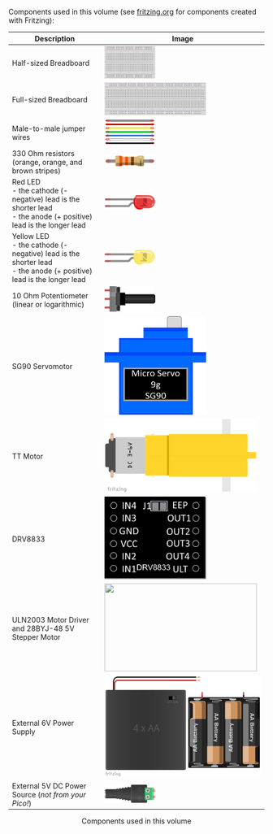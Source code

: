 Components used in this volume (see [fritzing.org](https://fritzing.org/) for components created with Fritzing): 


| Description            | Image               |
| ---------------------- | ------------------- |
| Half-sized Breadboard                                 | <img src="images/HalfSizeBreadboard.png"            width="100" height="64"> |
| Full-sized Breadboard                                 | <img src="images/FullSizeBreadboard.png"            width="200" height="64"> |
| Male-to-male jumper wires                             | <img src="images/M2MJumperWires_AssortedColors.png" width="100" height="50"> |
| 330 Ohm resistors (orange, orange, and brown stripes) | <img src="images/330OhmResistor.png"                width="100" height="25"> |
| Red LED<br/>- the cathode (- negative) lead is the shorter lead<br/>- the anode (+ positive) lead is the longer lead | <img src="images/RedLED.png" width="100" height="30"> |
| Yellow LED<br/>- the cathode (- negative) lead is the shorter lead<br/>- the anode (+ positive) lead is the longer lead | <img src="images/YellowLED.png" width="100" height="30"> |
| 10 Ohm Potentiometer (linear or logarithmic) | <img src="images/Potentiometer_horizontal.png" width="100" height="50"> |
| SG90 Servomotor | <img src="images/SG90_Graphic.png" width="200" height="194"> |
| TT Motor | <img src="images/TT Motor Part.png" width="300" height="145"> |
| DRV8833 | <img src="images/DRV8833_Pinout.png" width="200" height="163"> |
| ULN2003 Motor Driver and 28BYJ-48 5V Stepper Motor | <img src="StepperMotors/images/Stepper_28BYJ-48_ULN2003_PART.png" width="300" height="173"> |
| External 6V Power Supply | <img src="images/4xAABatteryCase_BatteryPack.png" width="330" height="200"> |
| External 5V DC Power Source (*not from your Pico!*) | <img src="images/2.1mm Barrel Jack with Terminal Block_AdaFruit_368.png" width="100" height="36">  |

<figcaption align="center">Components used in this volume</figcaption>
